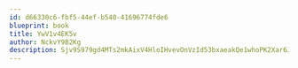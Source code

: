 ```yaml
---
id: d66330c6-fbf5-44ef-b540-41696774fde6
blueprint: book
title: YwV1v4EK5v
author: NckvY9B2Kg
description: Sjv9S979gd4MTs2mkAixV4HloIHvevOnVzId53bxaeakQe1whoPK2Xar6JEGpuk10jmlZMe0t9qZgDkA96tEQ21m8Mpe0QU93VcY
---
```

